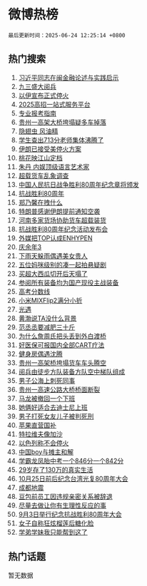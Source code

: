# 微博热榜

`最后更新时间：2025-06-24 12:25:14 +0800`

## 热门搜索

1. [习近平同志在闽金融论述与实践启示](https://m.weibo.cn/search?containerid=100103type%3D1%26t%3D10%26q%3D%23%E4%B9%A0%E8%BF%91%E5%B9%B3%E5%90%8C%E5%BF%97%E5%9C%A8%E9%97%BD%E9%87%91%E8%9E%8D%E8%AE%BA%E8%BF%B0%E4%B8%8E%E5%AE%9E%E8%B7%B5%E5%90%AF%E7%A4%BA%23&stream_entry_id=51&isnewpage=1&extparam=seat%3D1%26q%3D%2523%25E4%25B9%25A0%25E8%25BF%2591%25E5%25B9%25B3%25E5%2590%258C%25E5%25BF%2597%25E5%259C%25A8%25E9%2597%25BD%25E9%2587%2591%25E8%259E%258D%25E8%25AE%25BA%25E8%25BF%25B0%25E4%25B8%258E%25E5%25AE%259E%25E8%25B7%25B5%25E5%2590%25AF%25E7%25A4%25BA%2523%26cate%3D10103%26filter_type%3Drealtimehot%26pos%3D0%26dgr%3D0%26stream_entry_id%3D51%26c_type%3D51%26display_time%3D1750739113%26pre_seqid%3D17507391135710445838148)
1. [九三盛大阅兵](https://m.weibo.cn/search?containerid=100103type%3D1%26t%3D10%26q%3D%23%E4%B9%9D%E4%B8%89%E7%9B%9B%E5%A4%A7%E9%98%85%E5%85%B5%23&stream_entry_id=31&isnewpage=1&extparam=seat%3D1%26realpos%3D1%26filter_type%3Drealtimehot%26flag%3D4%26c_type%3D31%26band_rank%3D1%26cate%3D5001%26pos%3D0%26q%3D%2523%25E4%25B9%259D%25E4%25B8%2589%25E7%259B%259B%25E5%25A4%25A7%25E9%2598%2585%25E5%2585%25B5%2523%26dgr%3D0%26stream_entry_id%3D31%26lcate%3D5001%26display_time%3D1750739113%26pre_seqid%3D17507391135710445838148)
1. [以伊宣布正式停火](https://m.weibo.cn/search?containerid=100103type%3D1%26t%3D10%26q%3D%23%E4%BB%A5%E4%BC%8A%E5%AE%A3%E5%B8%83%E6%AD%A3%E5%BC%8F%E5%81%9C%E7%81%AB%23&stream_entry_id=31&isnewpage=1&extparam=seat%3D1%26realpos%3D2%26filter_type%3Drealtimehot%26flag%3D1%26c_type%3D31%26band_rank%3D2%26cate%3D5001%26pos%3D1%26q%3D%2523%25E4%25BB%25A5%25E4%25BC%258A%25E5%25AE%25A3%25E5%25B8%2583%25E6%25AD%25A3%25E5%25BC%258F%25E5%2581%259C%25E7%2581%25AB%2523%26dgr%3D0%26stream_entry_id%3D31%26lcate%3D5001%26display_time%3D1750739113%26pre_seqid%3D17507391135710445838148)
1. [2025高招一站式服务平台](https://m.weibo.cn/search?containerid=100103type%3D1%26t%3D10%26q%3D%232025%E9%AB%98%E6%8B%9B%E4%B8%80%E7%AB%99%E5%BC%8F%E6%9C%8D%E5%8A%A1%E5%B9%B3%E5%8F%B0%23&stream_entry_id=31&isnewpage=1&extparam=seat%3D1%26realpos%3D3%26filter_type%3Drealtimehot%26flag%3D0%26c_type%3D31%26band_rank%3D3%26cate%3D5001%26pos%3D2%26q%3D%25232025%25E9%25AB%2598%25E6%258B%259B%25E4%25B8%2580%25E7%25AB%2599%25E5%25BC%258F%25E6%259C%258D%25E5%258A%25A1%25E5%25B9%25B3%25E5%258F%25B0%2523%26dgr%3D0%26stream_entry_id%3D31%26lcate%3D5001%26display_time%3D1750739113%26pre_seqid%3D17507391135710445838148)
1. [专业报考指南](https://m.weibo.cn/search?containerid=100103type%3D1%26t%3D10%26q%3D%23%E4%B8%93%E4%B8%9A%E6%8A%A5%E8%80%83%E6%8C%87%E5%8D%97%23&stream_entry_id=31&isnewpage=1&extparam=seat%3D1%26is_ad_pos%3D1%26filter_type%3Drealtimehot%26c_type%3D31%26lcate%3D5001%26pos%3D3%26cate%3D5001%26band_rank%3D4%26q%3D%2523%25E4%25B8%2593%25E4%25B8%259A%25E6%258A%25A5%25E8%2580%2583%25E6%258C%2587%25E5%258D%2597%2523%26dgr%3D0%26stream_entry_id%3D31%26adid%3D290852%26display_time%3D1750739113%26pre_seqid%3D17507391135710445838148)
1. [贵州一高架大桥垮塌疑多车掉落](https://m.weibo.cn/search?containerid=100103type%3D1%26t%3D10%26q%3D%23%E8%B4%B5%E5%B7%9E%E4%B8%80%E9%AB%98%E6%9E%B6%E5%A4%A7%E6%A1%A5%E5%9E%AE%E5%A1%8C%E7%96%91%E5%A4%9A%E8%BD%A6%E6%8E%89%E8%90%BD%23&stream_entry_id=31&isnewpage=1&extparam=seat%3D1%26realpos%3D4%26filter_type%3Drealtimehot%26flag%3D1%26c_type%3D31%26band_rank%3D4%26cate%3D5001%26pos%3D4%26q%3D%2523%25E8%25B4%25B5%25E5%25B7%259E%25E4%25B8%2580%25E9%25AB%2598%25E6%259E%25B6%25E5%25A4%25A7%25E6%25A1%25A5%25E5%259E%25AE%25E5%25A1%258C%25E7%2596%2591%25E5%25A4%259A%25E8%25BD%25A6%25E6%258E%2589%25E8%2590%25BD%2523%26dgr%3D0%26stream_entry_id%3D31%26lcate%3D5001%26display_time%3D1750739113%26pre_seqid%3D17507391135710445838148)
1. [隐翅虫 风油精](https://m.weibo.cn/search?containerid=100103type%3D1%26t%3D10%26q%3D%E9%9A%90%E7%BF%85%E8%99%AB+%E9%A3%8E%E6%B2%B9%E7%B2%BE&stream_entry_id=31&isnewpage=1&extparam=seat%3D1%26realpos%3D5%26filter_type%3Drealtimehot%26flag%3D2%26c_type%3D31%26band_rank%3D5%26cate%3D5001%26pos%3D5%26q%3D%25E9%259A%2590%25E7%25BF%2585%25E8%2599%25AB%2520%25E9%25A3%258E%25E6%25B2%25B9%25E7%25B2%25BE%26dgr%3D0%26stream_entry_id%3D31%26lcate%3D5001%26display_time%3D1750739113%26pre_seqid%3D17507391135710445838148)
1. [学生查出713分老师集体沸腾了](https://m.weibo.cn/search?containerid=100103type%3D1%26t%3D10%26q%3D%23%E5%AD%A6%E7%94%9F%E6%9F%A5%E5%87%BA713%E5%88%86%E8%80%81%E5%B8%88%E9%9B%86%E4%BD%93%E6%B2%B8%E8%85%BE%E4%BA%86%23&stream_entry_id=31&isnewpage=1&extparam=seat%3D1%26realpos%3D6%26filter_type%3Drealtimehot%26flag%3D2%26c_type%3D31%26band_rank%3D6%26cate%3D5001%26pos%3D6%26q%3D%2523%25E5%25AD%25A6%25E7%2594%259F%25E6%259F%25A5%25E5%2587%25BA713%25E5%2588%2586%25E8%2580%2581%25E5%25B8%2588%25E9%259B%2586%25E4%25BD%2593%25E6%25B2%25B8%25E8%2585%25BE%25E4%25BA%2586%2523%26dgr%3D0%26stream_entry_id%3D31%26lcate%3D5001%26display_time%3D1750739113%26pre_seqid%3D17507391135710445838148)
1. [伊朗已接受美停火方案](https://m.weibo.cn/search?containerid=100103type%3D1%26t%3D10%26q%3D%23%E4%BC%8A%E6%9C%97%E5%B7%B2%E6%8E%A5%E5%8F%97%E7%BE%8E%E5%81%9C%E7%81%AB%E6%96%B9%E6%A1%88%23&stream_entry_id=31&isnewpage=1&extparam=seat%3D1%26realpos%3D7%26filter_type%3Drealtimehot%26flag%3D0%26c_type%3D31%26band_rank%3D7%26cate%3D5001%26pos%3D7%26q%3D%2523%25E4%25BC%258A%25E6%259C%2597%25E5%25B7%25B2%25E6%258E%25A5%25E5%258F%2597%25E7%25BE%258E%25E5%2581%259C%25E7%2581%25AB%25E6%2596%25B9%25E6%25A1%2588%2523%26dgr%3D0%26stream_entry_id%3D31%26lcate%3D5001%26display_time%3D1750739113%26pre_seqid%3D17507391135710445838148)
1. [桃花映江山定档](https://m.weibo.cn/search?containerid=100103type%3D1%26t%3D10%26q%3D%23%E6%A1%83%E8%8A%B1%E6%98%A0%E6%B1%9F%E5%B1%B1%E5%AE%9A%E6%A1%A3%23&stream_entry_id=31&isnewpage=1&extparam=seat%3D1%26realpos%3D8%26filter_type%3Drealtimehot%26flag%3D2%26c_type%3D31%26band_rank%3D8%26cate%3D5001%26pos%3D8%26q%3D%2523%25E6%25A1%2583%25E8%258A%25B1%25E6%2598%25A0%25E6%25B1%259F%25E5%25B1%25B1%25E5%25AE%259A%25E6%25A1%25A3%2523%26dgr%3D0%26stream_entry_id%3D31%26lcate%3D5001%26display_time%3D1750739113%26pre_seqid%3D17507391135710445838148)
1. [朱丹 内娱顶级语言艺术家](https://m.weibo.cn/search?containerid=100103type%3D1%26t%3D10%26q%3D%E6%9C%B1%E4%B8%B9+%E5%86%85%E5%A8%B1%E9%A1%B6%E7%BA%A7%E8%AF%AD%E8%A8%80%E8%89%BA%E6%9C%AF%E5%AE%B6&stream_entry_id=31&isnewpage=1&extparam=seat%3D1%26realpos%3D9%26filter_type%3Drealtimehot%26flag%3D2%26c_type%3D31%26band_rank%3D9%26cate%3D5001%26pos%3D9%26q%3D%25E6%259C%25B1%25E4%25B8%25B9%2520%25E5%2586%2585%25E5%25A8%25B1%25E9%25A1%25B6%25E7%25BA%25A7%25E8%25AF%25AD%25E8%25A8%2580%25E8%2589%25BA%25E6%259C%25AF%25E5%25AE%25B6%26dgr%3D0%26stream_entry_id%3D31%26lcate%3D5001%26display_time%3D1750739113%26pre_seqid%3D17507391135710445838148)
1. [超载货车乱象调查](https://m.weibo.cn/search?containerid=100103type%3D1%26t%3D10%26q%3D%23%E8%B6%85%E8%BD%BD%E8%B4%A7%E8%BD%A6%E4%B9%B1%E8%B1%A1%E8%B0%83%E6%9F%A5%23&stream_entry_id=31&isnewpage=1&extparam=seat%3D1%26realpos%3D10%26filter_type%3Drealtimehot%26flag%3D1%26c_type%3D31%26band_rank%3D10%26cate%3D5001%26pos%3D10%26q%3D%2523%25E8%25B6%2585%25E8%25BD%25BD%25E8%25B4%25A7%25E8%25BD%25A6%25E4%25B9%25B1%25E8%25B1%25A1%25E8%25B0%2583%25E6%259F%25A5%2523%26dgr%3D0%26stream_entry_id%3D31%26lcate%3D5001%26display_time%3D1750739113%26pre_seqid%3D17507391135710445838148)
1. [中国人民抗日战争胜利80周年纪念章将颁发](https://m.weibo.cn/search?containerid=100103type%3D1%26t%3D10%26q%3D%23%E4%B8%AD%E5%9B%BD%E4%BA%BA%E6%B0%91%E6%8A%97%E6%97%A5%E6%88%98%E4%BA%89%E8%83%9C%E5%88%A980%E5%91%A8%E5%B9%B4%E7%BA%AA%E5%BF%B5%E7%AB%A0%E5%B0%86%E9%A2%81%E5%8F%91%23&stream_entry_id=31&isnewpage=1&extparam=seat%3D1%26realpos%3D11%26filter_type%3Drealtimehot%26flag%3D0%26c_type%3D31%26band_rank%3D11%26cate%3D5001%26pos%3D11%26q%3D%2523%25E4%25B8%25AD%25E5%259B%25BD%25E4%25BA%25BA%25E6%25B0%2591%25E6%258A%2597%25E6%2597%25A5%25E6%2588%2598%25E4%25BA%2589%25E8%2583%259C%25E5%2588%25A980%25E5%2591%25A8%25E5%25B9%25B4%25E7%25BA%25AA%25E5%25BF%25B5%25E7%25AB%25A0%25E5%25B0%2586%25E9%25A2%2581%25E5%258F%2591%2523%26dgr%3D0%26stream_entry_id%3D31%26lcate%3D5001%26display_time%3D1750739113%26pre_seqid%3D17507391135710445838148)
1. [抗战胜利80周年](https://m.weibo.cn/search?containerid=100103type%3D1%26t%3D10%26q%3D%E6%8A%97%E6%88%98%E8%83%9C%E5%88%A980%E5%91%A8%E5%B9%B4&stream_entry_id=31&isnewpage=1&extparam=seat%3D1%26realpos%3D12%26filter_type%3Drealtimehot%26flag%3D0%26c_type%3D31%26band_rank%3D12%26cate%3D5001%26pos%3D12%26q%3D%25E6%258A%2597%25E6%2588%2598%25E8%2583%259C%25E5%2588%25A980%25E5%2591%25A8%25E5%25B9%25B4%26dgr%3D0%26stream_entry_id%3D31%26lcate%3D5001%26display_time%3D1750739113%26pre_seqid%3D17507391135710445838148)
1. [郑乃馨在拽什么](https://m.weibo.cn/search?containerid=100103type%3D1%26t%3D10%26q%3D%23%E9%83%91%E4%B9%83%E9%A6%A8%E5%9C%A8%E6%8B%BD%E4%BB%80%E4%B9%88%23&stream_entry_id=31&isnewpage=1&extparam=seat%3D1%26realpos%3D13%26filter_type%3Drealtimehot%26flag%3D2%26c_type%3D31%26band_rank%3D13%26cate%3D5001%26pos%3D13%26q%3D%2523%25E9%2583%2591%25E4%25B9%2583%25E9%25A6%25A8%25E5%259C%25A8%25E6%258B%25BD%25E4%25BB%2580%25E4%25B9%2588%2523%26dgr%3D0%26stream_entry_id%3D31%26lcate%3D5001%26display_time%3D1750739113%26pre_seqid%3D17507391135710445838148)
1. [特朗普感谢伊朗提前通知空袭](https://m.weibo.cn/search?containerid=100103type%3D1%26t%3D10%26q%3D%23%E7%89%B9%E6%9C%97%E6%99%AE%E6%84%9F%E8%B0%A2%E4%BC%8A%E6%9C%97%E6%8F%90%E5%89%8D%E9%80%9A%E7%9F%A5%E7%A9%BA%E8%A2%AD%23&stream_entry_id=31&isnewpage=1&extparam=seat%3D1%26realpos%3D14%26filter_type%3Drealtimehot%26flag%3D0%26c_type%3D31%26band_rank%3D14%26cate%3D5001%26pos%3D14%26q%3D%2523%25E7%2589%25B9%25E6%259C%2597%25E6%2599%25AE%25E6%2584%259F%25E8%25B0%25A2%25E4%25BC%258A%25E6%259C%2597%25E6%258F%2590%25E5%2589%258D%25E9%2580%259A%25E7%259F%25A5%25E7%25A9%25BA%25E8%25A2%25AD%2523%26dgr%3D0%26stream_entry_id%3D31%26lcate%3D5001%26display_time%3D1750739113%26pre_seqid%3D17507391135710445838148)
1. [河南多家货场协助货车超载装货](https://m.weibo.cn/search?containerid=100103type%3D1%26t%3D10%26q%3D%23%E6%B2%B3%E5%8D%97%E5%A4%9A%E5%AE%B6%E8%B4%A7%E5%9C%BA%E5%8D%8F%E5%8A%A9%E8%B4%A7%E8%BD%A6%E8%B6%85%E8%BD%BD%E8%A3%85%E8%B4%A7%23&stream_entry_id=31&isnewpage=1&extparam=seat%3D1%26realpos%3D15%26filter_type%3Drealtimehot%26flag%3D1%26c_type%3D31%26band_rank%3D15%26cate%3D5001%26pos%3D15%26q%3D%2523%25E6%25B2%25B3%25E5%258D%2597%25E5%25A4%259A%25E5%25AE%25B6%25E8%25B4%25A7%25E5%259C%25BA%25E5%258D%258F%25E5%258A%25A9%25E8%25B4%25A7%25E8%25BD%25A6%25E8%25B6%2585%25E8%25BD%25BD%25E8%25A3%2585%25E8%25B4%25A7%2523%26dgr%3D0%26stream_entry_id%3D31%26lcate%3D5001%26display_time%3D1750739113%26pre_seqid%3D17507391135710445838148)
1. [抗战胜利80周年纪念活动发布会](https://m.weibo.cn/search?containerid=100103type%3D1%26t%3D10%26q%3D%23%E6%8A%97%E6%88%98%E8%83%9C%E5%88%A980%E5%91%A8%E5%B9%B4%E7%BA%AA%E5%BF%B5%E6%B4%BB%E5%8A%A8%E5%8F%91%E5%B8%83%E4%BC%9A%23&stream_entry_id=31&isnewpage=1&extparam=seat%3D1%26realpos%3D16%26filter_type%3Drealtimehot%26flag%3D0%26c_type%3D31%26band_rank%3D16%26cate%3D5001%26pos%3D16%26q%3D%2523%25E6%258A%2597%25E6%2588%2598%25E8%2583%259C%25E5%2588%25A980%25E5%2591%25A8%25E5%25B9%25B4%25E7%25BA%25AA%25E5%25BF%25B5%25E6%25B4%25BB%25E5%258A%25A8%25E5%258F%2591%25E5%25B8%2583%25E4%25BC%259A%2523%26dgr%3D0%26stream_entry_id%3D31%26lcate%3D5001%26display_time%3D1750739113%26pre_seqid%3D17507391135710445838148)
1. [外媒把TOP认成ENHYPEN](https://m.weibo.cn/search?containerid=100103type%3D1%26t%3D10%26q%3D%23%E5%A4%96%E5%AA%92%E6%8A%8ATOP%E8%AE%A4%E6%88%90ENHYPEN%23&stream_entry_id=31&isnewpage=1&extparam=seat%3D1%26realpos%3D17%26filter_type%3Drealtimehot%26flag%3D1%26c_type%3D31%26band_rank%3D17%26cate%3D5001%26pos%3D17%26q%3D%2523%25E5%25A4%2596%25E5%25AA%2592%25E6%258A%258ATOP%25E8%25AE%25A4%25E6%2588%2590ENHYPEN%2523%26dgr%3D0%26stream_entry_id%3D31%26lcate%3D5001%26display_time%3D1750739113%26pre_seqid%3D17507391135710445838148)
1. [庆余年3](https://m.weibo.cn/search?containerid=100103type%3D1%26t%3D10%26q%3D%E5%BA%86%E4%BD%99%E5%B9%B43&stream_entry_id=31&isnewpage=1&extparam=seat%3D1%26realpos%3D18%26filter_type%3Drealtimehot%26flag%3D1%26c_type%3D31%26band_rank%3D18%26cate%3D5001%26pos%3D18%26q%3D%25E5%25BA%2586%25E4%25BD%2599%25E5%25B9%25B43%26dgr%3D0%26stream_entry_id%3D31%26lcate%3D5001%26display_time%3D1750739113%26pre_seqid%3D17507391135710445838148)
1. [下雨天躲雨偶遇美女贵人](https://m.weibo.cn/search?containerid=100103type%3D1%26t%3D10%26q%3D%E4%B8%8B%E9%9B%A8%E5%A4%A9%E8%BA%B2%E9%9B%A8%E5%81%B6%E9%81%87%E7%BE%8E%E5%A5%B3%E8%B4%B5%E4%BA%BA&stream_entry_id=31&isnewpage=1&extparam=seat%3D1%26realpos%3D19%26filter_type%3Drealtimehot%26flag%3D1%26c_type%3D31%26band_rank%3D19%26cate%3D5001%26pos%3D19%26q%3D%25E4%25B8%258B%25E9%259B%25A8%25E5%25A4%25A9%25E8%25BA%25B2%25E9%259B%25A8%25E5%2581%25B6%25E9%2581%2587%25E7%25BE%258E%25E5%25A5%25B3%25E8%25B4%25B5%25E4%25BA%25BA%26dgr%3D0%26stream_entry_id%3D31%26lcate%3D5001%26display_time%3D1750739113%26pre_seqid%3D17507391135710445838148)
1. [五位妈咪级别的凑一起拍悬疑剧](https://m.weibo.cn/search?containerid=100103type%3D1%26t%3D10%26q%3D%E4%BA%94%E4%BD%8D%E5%A6%88%E5%92%AA%E7%BA%A7%E5%88%AB%E7%9A%84%E5%87%91%E4%B8%80%E8%B5%B7%E6%8B%8D%E6%82%AC%E7%96%91%E5%89%A7&stream_entry_id=31&isnewpage=1&extparam=seat%3D1%26realpos%3D20%26filter_type%3Drealtimehot%26flag%3D1%26c_type%3D31%26band_rank%3D20%26cate%3D5001%26pos%3D20%26q%3D%25E4%25BA%2594%25E4%25BD%258D%25E5%25A6%2588%25E5%2592%25AA%25E7%25BA%25A7%25E5%2588%25AB%25E7%259A%2584%25E5%2587%2591%25E4%25B8%2580%25E8%25B5%25B7%25E6%258B%258D%25E6%2582%25AC%25E7%2596%2591%25E5%2589%25A7%26dgr%3D0%26stream_entry_id%3D31%26lcate%3D5001%26display_time%3D1750739113%26pre_seqid%3D17507391135710445838148)
1. [买超大西瓜切开后天塌了](https://m.weibo.cn/search?containerid=100103type%3D1%26t%3D10%26q%3D%23%E4%B9%B0%E8%B6%85%E5%A4%A7%E8%A5%BF%E7%93%9C%E5%88%87%E5%BC%80%E5%90%8E%E5%A4%A9%E5%A1%8C%E4%BA%86%23&stream_entry_id=31&isnewpage=1&extparam=seat%3D1%26realpos%3D21%26filter_type%3Drealtimehot%26flag%3D1%26c_type%3D31%26band_rank%3D21%26cate%3D5001%26pos%3D21%26q%3D%2523%25E4%25B9%25B0%25E8%25B6%2585%25E5%25A4%25A7%25E8%25A5%25BF%25E7%2593%259C%25E5%2588%2587%25E5%25BC%2580%25E5%2590%258E%25E5%25A4%25A9%25E5%25A1%258C%25E4%25BA%2586%2523%26dgr%3D0%26stream_entry_id%3D31%26lcate%3D5001%26display_time%3D1750739113%26pre_seqid%3D17507391135710445838148)
1. [参阅所有装备均为国产现役主战装备](https://m.weibo.cn/search?containerid=100103type%3D1%26t%3D10%26q%3D%23%E5%8F%82%E9%98%85%E6%89%80%E6%9C%89%E8%A3%85%E5%A4%87%E5%9D%87%E4%B8%BA%E5%9B%BD%E4%BA%A7%E7%8E%B0%E5%BD%B9%E4%B8%BB%E6%88%98%E8%A3%85%E5%A4%87%23&stream_entry_id=31&isnewpage=1&extparam=seat%3D1%26realpos%3D22%26filter_type%3Drealtimehot%26flag%3D0%26c_type%3D31%26band_rank%3D22%26cate%3D5001%26pos%3D22%26q%3D%2523%25E5%258F%2582%25E9%2598%2585%25E6%2589%2580%25E6%259C%2589%25E8%25A3%2585%25E5%25A4%2587%25E5%259D%2587%25E4%25B8%25BA%25E5%259B%25BD%25E4%25BA%25A7%25E7%258E%25B0%25E5%25BD%25B9%25E4%25B8%25BB%25E6%2588%2598%25E8%25A3%2585%25E5%25A4%2587%2523%26dgr%3D0%26stream_entry_id%3D31%26lcate%3D5001%26display_time%3D1750739113%26pre_seqid%3D17507391135710445838148)
1. [高考分数线](https://m.weibo.cn/search?containerid=100103type%3D1%26t%3D10%26q%3D%23%E9%AB%98%E8%80%83%E5%88%86%E6%95%B0%E7%BA%BF%23&stream_entry_id=31&isnewpage=1&extparam=seat%3D1%26realpos%3D23%26filter_type%3Drealtimehot%26flag%3D0%26c_type%3D31%26band_rank%3D23%26cate%3D5001%26pos%3D23%26q%3D%2523%25E9%25AB%2598%25E8%2580%2583%25E5%2588%2586%25E6%2595%25B0%25E7%25BA%25BF%2523%26dgr%3D0%26stream_entry_id%3D31%26lcate%3D5001%26display_time%3D1750739113%26pre_seqid%3D17507391135710445838148)
1. [小米MIXFlip2满分小折](https://m.weibo.cn/search?containerid=100103type%3D1%26t%3D10%26q%3D%23%E5%B0%8F%E7%B1%B3MIXFlip2%E6%BB%A1%E5%88%86%E5%B0%8F%E6%8A%98%23&stream_entry_id=31&isnewpage=1&extparam=seat%3D1%26realpos%3D24%26filter_type%3Drealtimehot%26flag%3D1%26c_type%3D31%26band_rank%3D24%26cate%3D5001%26pos%3D24%26q%3D%2523%25E5%25B0%258F%25E7%25B1%25B3MIXFlip2%25E6%25BB%25A1%25E5%2588%2586%25E5%25B0%258F%25E6%258A%2598%2523%26dgr%3D0%26stream_entry_id%3D31%26lcate%3D5001%26display_time%3D1750739113%26pre_seqid%3D17507391135710445838148)
1. [光遇](https://m.weibo.cn/search?containerid=100103type%3D1%26t%3D10%26q%3D%E5%85%89%E9%81%87&stream_entry_id=31&isnewpage=1&extparam=seat%3D1%26realpos%3D25%26filter_type%3Drealtimehot%26flag%3D1%26c_type%3D31%26band_rank%3D25%26cate%3D5001%26pos%3D25%26q%3D%25E5%2585%2589%25E9%2581%2587%26dgr%3D0%26stream_entry_id%3D31%26lcate%3D5001%26display_time%3D1750739113%26pre_seqid%3D17507391135710445838148)
1. [黄渤说TA没什么背景](https://m.weibo.cn/search?containerid=100103type%3D1%26t%3D10%26q%3D%23%E9%BB%84%E6%B8%A4%E8%AF%B4TA%E6%B2%A1%E4%BB%80%E4%B9%88%E8%83%8C%E6%99%AF%23&stream_entry_id=31&isnewpage=1&extparam=seat%3D1%26realpos%3D26%26filter_type%3Drealtimehot%26flag%3D1%26c_type%3D31%26band_rank%3D26%26cate%3D5001%26pos%3D26%26q%3D%2523%25E9%25BB%2584%25E6%25B8%25A4%25E8%25AF%25B4TA%25E6%25B2%25A1%25E4%25BB%2580%25E4%25B9%2588%25E8%2583%258C%25E6%2599%25AF%2523%26dgr%3D0%26stream_entry_id%3D31%26lcate%3D5001%26display_time%3D1750739113%26pre_seqid%3D17507391135710445838148)
1. [范丞丞要减肥三十斤](https://m.weibo.cn/search?containerid=100103type%3D1%26t%3D10%26q%3D%E8%8C%83%E4%B8%9E%E4%B8%9E%E8%A6%81%E5%87%8F%E8%82%A5%E4%B8%89%E5%8D%81%E6%96%A4&stream_entry_id=31&isnewpage=1&extparam=seat%3D1%26realpos%3D27%26filter_type%3Drealtimehot%26flag%3D1%26c_type%3D31%26band_rank%3D27%26cate%3D5001%26pos%3D27%26q%3D%25E8%258C%2583%25E4%25B8%259E%25E4%25B8%259E%25E8%25A6%2581%25E5%2587%258F%25E8%2582%25A5%25E4%25B8%2589%25E5%258D%2581%25E6%2596%25A4%26dgr%3D0%26stream_entry_id%3D31%26lcate%3D5001%26display_time%3D1750739113%26pre_seqid%3D17507391135710445838148)
1. [为什么詹周氏把头丢到外白渡桥](https://m.weibo.cn/search?containerid=100103type%3D1%26t%3D10%26q%3D%E4%B8%BA%E4%BB%80%E4%B9%88%E8%A9%B9%E5%91%A8%E6%B0%8F%E6%8A%8A%E5%A4%B4%E4%B8%A2%E5%88%B0%E5%A4%96%E7%99%BD%E6%B8%A1%E6%A1%A5&stream_entry_id=31&isnewpage=1&extparam=seat%3D1%26realpos%3D28%26filter_type%3Drealtimehot%26flag%3D1%26c_type%3D31%26band_rank%3D28%26cate%3D5001%26pos%3D28%26q%3D%25E4%25B8%25BA%25E4%25BB%2580%25E4%25B9%2588%25E8%25A9%25B9%25E5%2591%25A8%25E6%25B0%258F%25E6%258A%258A%25E5%25A4%25B4%25E4%25B8%25A2%25E5%2588%25B0%25E5%25A4%2596%25E7%2599%25BD%25E6%25B8%25A1%25E6%25A1%25A5%26dgr%3D0%26stream_entry_id%3D31%26lcate%3D5001%26display_time%3D1750739113%26pre_seqid%3D17507391135710445838148)
1. [好医保可报国内全部CART疗法](https://m.weibo.cn/search?containerid=100103type%3D1%26t%3D10%26q%3D%23%E5%A5%BD%E5%8C%BB%E4%BF%9D%E5%8F%AF%E6%8A%A5%E5%9B%BD%E5%86%85%E5%85%A8%E9%83%A8CART%E7%96%97%E6%B3%95%23&stream_entry_id=31&isnewpage=1&extparam=seat%3D1%26realpos%3D29%26filter_type%3Drealtimehot%26flag%3D1%26c_type%3D31%26band_rank%3D29%26cate%3D5001%26pos%3D29%26q%3D%2523%25E5%25A5%25BD%25E5%258C%25BB%25E4%25BF%259D%25E5%258F%25AF%25E6%258A%25A5%25E5%259B%25BD%25E5%2586%2585%25E5%2585%25A8%25E9%2583%25A8CART%25E7%2596%2597%25E6%25B3%2595%2523%26dgr%3D0%26stream_entry_id%3D31%26lcate%3D5001%26display_time%3D1750739113%26pre_seqid%3D17507391135710445838148)
1. [健身房偶遇沈腾](https://m.weibo.cn/search?containerid=100103type%3D1%26t%3D10%26q%3D%E5%81%A5%E8%BA%AB%E6%88%BF%E5%81%B6%E9%81%87%E6%B2%88%E8%85%BE&stream_entry_id=31&isnewpage=1&extparam=seat%3D1%26realpos%3D30%26filter_type%3Drealtimehot%26flag%3D1%26c_type%3D31%26band_rank%3D30%26cate%3D5001%26pos%3D30%26q%3D%25E5%2581%25A5%25E8%25BA%25AB%25E6%2588%25BF%25E5%2581%25B6%25E9%2581%2587%25E6%25B2%2588%25E8%2585%25BE%26dgr%3D0%26stream_entry_id%3D31%26lcate%3D5001%26display_time%3D1750739113%26pre_seqid%3D17507391135710445838148)
1. [贵州一高架桥垮塌货车车头腾空](https://m.weibo.cn/search?containerid=100103type%3D1%26t%3D10%26q%3D%23%E8%B4%B5%E5%B7%9E%E4%B8%80%E9%AB%98%E6%9E%B6%E6%A1%A5%E5%9E%AE%E5%A1%8C%E8%B4%A7%E8%BD%A6%E8%BD%A6%E5%A4%B4%E8%85%BE%E7%A9%BA%23&stream_entry_id=31&isnewpage=1&extparam=seat%3D1%26realpos%3D31%26filter_type%3Drealtimehot%26flag%3D1%26c_type%3D31%26band_rank%3D31%26cate%3D5001%26pos%3D31%26q%3D%2523%25E8%25B4%25B5%25E5%25B7%259E%25E4%25B8%2580%25E9%25AB%2598%25E6%259E%25B6%25E6%25A1%25A5%25E5%259E%25AE%25E5%25A1%258C%25E8%25B4%25A7%25E8%25BD%25A6%25E8%25BD%25A6%25E5%25A4%25B4%25E8%2585%25BE%25E7%25A9%25BA%2523%26dgr%3D0%26stream_entry_id%3D31%26lcate%3D5001%26display_time%3D1750739113%26pre_seqid%3D17507391135710445838148)
1. [阅兵由徒步方队装备方队空中梯队组成](https://m.weibo.cn/search?containerid=100103type%3D1%26t%3D10%26q%3D%23%E9%98%85%E5%85%B5%E7%94%B1%E5%BE%92%E6%AD%A5%E6%96%B9%E9%98%9F%E8%A3%85%E5%A4%87%E6%96%B9%E9%98%9F%E7%A9%BA%E4%B8%AD%E6%A2%AF%E9%98%9F%E7%BB%84%E6%88%90%23&stream_entry_id=31&isnewpage=1&extparam=seat%3D1%26realpos%3D32%26filter_type%3Drealtimehot%26flag%3D0%26c_type%3D31%26band_rank%3D32%26cate%3D5001%26pos%3D32%26q%3D%2523%25E9%2598%2585%25E5%2585%25B5%25E7%2594%25B1%25E5%25BE%2592%25E6%25AD%25A5%25E6%2596%25B9%25E9%2598%259F%25E8%25A3%2585%25E5%25A4%2587%25E6%2596%25B9%25E9%2598%259F%25E7%25A9%25BA%25E4%25B8%25AD%25E6%25A2%25AF%25E9%2598%259F%25E7%25BB%2584%25E6%2588%2590%2523%26dgr%3D0%26stream_entry_id%3D31%26lcate%3D5001%26display_time%3D1750739113%26pre_seqid%3D17507391135710445838148)
1. [男子公海上刺死同事](https://m.weibo.cn/search?containerid=100103type%3D1%26t%3D10%26q%3D%23%E7%94%B7%E5%AD%90%E5%85%AC%E6%B5%B7%E4%B8%8A%E5%88%BA%E6%AD%BB%E5%90%8C%E4%BA%8B%23&stream_entry_id=31&isnewpage=1&extparam=seat%3D1%26realpos%3D33%26filter_type%3Drealtimehot%26flag%3D0%26c_type%3D31%26band_rank%3D33%26cate%3D5001%26pos%3D33%26q%3D%2523%25E7%2594%25B7%25E5%25AD%2590%25E5%2585%25AC%25E6%25B5%25B7%25E4%25B8%258A%25E5%2588%25BA%25E6%25AD%25BB%25E5%2590%258C%25E4%25BA%258B%2523%26dgr%3D0%26stream_entry_id%3D31%26lcate%3D5001%26display_time%3D1750739113%26pre_seqid%3D17507391135710445838148)
1. [贵州一高速公路大桥桥面断裂](https://m.weibo.cn/search?containerid=100103type%3D1%26t%3D10%26q%3D%23%E8%B4%B5%E5%B7%9E%E4%B8%80%E9%AB%98%E9%80%9F%E5%85%AC%E8%B7%AF%E5%A4%A7%E6%A1%A5%E6%A1%A5%E9%9D%A2%E6%96%AD%E8%A3%82%23&stream_entry_id=31&isnewpage=1&extparam=seat%3D1%26realpos%3D34%26filter_type%3Drealtimehot%26flag%3D1%26c_type%3D31%26band_rank%3D34%26cate%3D5001%26pos%3D34%26q%3D%2523%25E8%25B4%25B5%25E5%25B7%259E%25E4%25B8%2580%25E9%25AB%2598%25E9%2580%259F%25E5%2585%25AC%25E8%25B7%25AF%25E5%25A4%25A7%25E6%25A1%25A5%25E6%25A1%25A5%25E9%259D%25A2%25E6%2596%25AD%25E8%25A3%2582%2523%26dgr%3D0%26stream_entry_id%3D31%26lcate%3D5001%26display_time%3D1750739113%26pre_seqid%3D17507391135710445838148)
1. [马龙被撤回一个下班](https://m.weibo.cn/search?containerid=100103type%3D1%26t%3D10%26q%3D%E9%A9%AC%E9%BE%99%E8%A2%AB%E6%92%A4%E5%9B%9E%E4%B8%80%E4%B8%AA%E4%B8%8B%E7%8F%AD&stream_entry_id=31&isnewpage=1&extparam=seat%3D1%26realpos%3D35%26filter_type%3Drealtimehot%26flag%3D1%26c_type%3D31%26band_rank%3D35%26cate%3D5001%26pos%3D35%26q%3D%25E9%25A9%25AC%25E9%25BE%2599%25E8%25A2%25AB%25E6%2592%25A4%25E5%259B%259E%25E4%25B8%2580%25E4%25B8%25AA%25E4%25B8%258B%25E7%258F%25AD%26dgr%3D0%26stream_entry_id%3D31%26lcate%3D5001%26display_time%3D1750739113%26pre_seqid%3D17507391135710445838148)
1. [她俩好适合去迪士尼上班](https://m.weibo.cn/search?containerid=100103type%3D1%26t%3D10%26q%3D%E5%A5%B9%E4%BF%A9%E5%A5%BD%E9%80%82%E5%90%88%E5%8E%BB%E8%BF%AA%E5%A3%AB%E5%B0%BC%E4%B8%8A%E7%8F%AD&stream_entry_id=31&isnewpage=1&extparam=seat%3D1%26realpos%3D36%26filter_type%3Drealtimehot%26flag%3D1%26c_type%3D31%26band_rank%3D36%26cate%3D5001%26pos%3D36%26q%3D%25E5%25A5%25B9%25E4%25BF%25A9%25E5%25A5%25BD%25E9%2580%2582%25E5%2590%2588%25E5%258E%25BB%25E8%25BF%25AA%25E5%25A3%25AB%25E5%25B0%25BC%25E4%25B8%258A%25E7%258F%25AD%26dgr%3D0%26stream_entry_id%3D31%26lcate%3D5001%26display_time%3D1750739113%26pre_seqid%3D17507391135710445838148)
1. [男子打死女友儿子被判死刑](https://m.weibo.cn/search?containerid=100103type%3D1%26t%3D10%26q%3D%23%E7%94%B7%E5%AD%90%E6%89%93%E6%AD%BB%E5%A5%B3%E5%8F%8B%E5%84%BF%E5%AD%90%E8%A2%AB%E5%88%A4%E6%AD%BB%E5%88%91%23&stream_entry_id=31&isnewpage=1&extparam=seat%3D1%26realpos%3D37%26filter_type%3Drealtimehot%26flag%3D1%26c_type%3D31%26band_rank%3D37%26cate%3D5001%26pos%3D37%26q%3D%2523%25E7%2594%25B7%25E5%25AD%2590%25E6%2589%2593%25E6%25AD%25BB%25E5%25A5%25B3%25E5%258F%258B%25E5%2584%25BF%25E5%25AD%2590%25E8%25A2%25AB%25E5%2588%25A4%25E6%25AD%25BB%25E5%2588%2591%2523%26dgr%3D0%26stream_entry_id%3D31%26lcate%3D5001%26display_time%3D1750739113%26pre_seqid%3D17507391135710445838148)
1. [苹果直营国补](https://m.weibo.cn/search?containerid=100103type%3D1%26t%3D10%26q%3D%23%E8%8B%B9%E6%9E%9C%E7%9B%B4%E8%90%A5%E5%9B%BD%E8%A1%A5%23&stream_entry_id=31&isnewpage=1&extparam=seat%3D1%26realpos%3D38%26filter_type%3Drealtimehot%26flag%3D0%26c_type%3D31%26band_rank%3D38%26cate%3D5001%26pos%3D38%26q%3D%2523%25E8%258B%25B9%25E6%259E%259C%25E7%259B%25B4%25E8%2590%25A5%25E5%259B%25BD%25E8%25A1%25A5%2523%26dgr%3D0%26stream_entry_id%3D31%26lcate%3D5001%26display_time%3D1750739113%26pre_seqid%3D17507391135710445838148)
1. [特拉维夫像加沙](https://m.weibo.cn/search?containerid=100103type%3D1%26t%3D10%26q%3D%E7%89%B9%E6%8B%89%E7%BB%B4%E5%A4%AB%E5%83%8F%E5%8A%A0%E6%B2%99&stream_entry_id=31&isnewpage=1&extparam=seat%3D1%26realpos%3D39%26filter_type%3Drealtimehot%26flag%3D1%26c_type%3D31%26band_rank%3D39%26cate%3D5001%26pos%3D39%26q%3D%25E7%2589%25B9%25E6%258B%2589%25E7%25BB%25B4%25E5%25A4%25AB%25E5%2583%258F%25E5%258A%25A0%25E6%25B2%2599%26dgr%3D0%26stream_entry_id%3D31%26lcate%3D5001%26display_time%3D1750739113%26pre_seqid%3D17507391135710445838148)
1. [以色列称不会停火](https://m.weibo.cn/search?containerid=100103type%3D1%26t%3D10%26q%3D%23%E4%BB%A5%E8%89%B2%E5%88%97%E7%A7%B0%E4%B8%8D%E4%BC%9A%E5%81%9C%E7%81%AB%23&stream_entry_id=31&isnewpage=1&extparam=seat%3D1%26realpos%3D40%26filter_type%3Drealtimehot%26flag%3D1%26c_type%3D31%26band_rank%3D40%26cate%3D5001%26pos%3D40%26q%3D%2523%25E4%25BB%25A5%25E8%2589%25B2%25E5%2588%2597%25E7%25A7%25B0%25E4%25B8%258D%25E4%25BC%259A%25E5%2581%259C%25E7%2581%25AB%2523%26dgr%3D0%26stream_entry_id%3D31%26lcate%3D5001%26display_time%3D1750739113%26pre_seqid%3D17507391135710445838148)
1. [中国boy与摊主和解](https://m.weibo.cn/search?containerid=100103type%3D1%26t%3D10%26q%3D%23%E4%B8%AD%E5%9B%BDboy%E4%B8%8E%E6%91%8A%E4%B8%BB%E5%92%8C%E8%A7%A3%23&stream_entry_id=31&isnewpage=1&extparam=seat%3D1%26realpos%3D41%26filter_type%3Drealtimehot%26flag%3D1%26c_type%3D31%26band_rank%3D41%26cate%3D5001%26pos%3D41%26q%3D%2523%25E4%25B8%25AD%25E5%259B%25BDboy%25E4%25B8%258E%25E6%2591%258A%25E4%25B8%25BB%25E5%2592%258C%25E8%25A7%25A3%2523%26dgr%3D0%26stream_entry_id%3D31%26lcate%3D5001%26display_time%3D1750739113%26pre_seqid%3D17507391135710445838148)
1. [学霸龙凤胎中考一个846分一个842分](https://m.weibo.cn/search?containerid=100103type%3D1%26t%3D10%26q%3D%23%E5%AD%A6%E9%9C%B8%E9%BE%99%E5%87%A4%E8%83%8E%E4%B8%AD%E8%80%83%E4%B8%80%E4%B8%AA846%E5%88%86%E4%B8%80%E4%B8%AA842%E5%88%86%23&stream_entry_id=31&isnewpage=1&extparam=seat%3D1%26realpos%3D42%26filter_type%3Drealtimehot%26flag%3D1%26c_type%3D31%26band_rank%3D42%26cate%3D5001%26pos%3D42%26q%3D%2523%25E5%25AD%25A6%25E9%259C%25B8%25E9%25BE%2599%25E5%2587%25A4%25E8%2583%258E%25E4%25B8%25AD%25E8%2580%2583%25E4%25B8%2580%25E4%25B8%25AA846%25E5%2588%2586%25E4%25B8%2580%25E4%25B8%25AA842%25E5%2588%2586%2523%26dgr%3D0%26stream_entry_id%3D31%26lcate%3D5001%26display_time%3D1750739113%26pre_seqid%3D17507391135710445838148)
1. [29岁存了130万的真实生活](https://m.weibo.cn/search?containerid=100103type%3D1%26t%3D10%26q%3D29%E5%B2%81%E5%AD%98%E4%BA%86130%E4%B8%87%E7%9A%84%E7%9C%9F%E5%AE%9E%E7%94%9F%E6%B4%BB&stream_entry_id=31&isnewpage=1&extparam=seat%3D1%26realpos%3D43%26filter_type%3Drealtimehot%26flag%3D1%26c_type%3D31%26band_rank%3D43%26cate%3D5001%26pos%3D43%26q%3D29%25E5%25B2%2581%25E5%25AD%2598%25E4%25BA%2586130%25E4%25B8%2587%25E7%259A%2584%25E7%259C%259F%25E5%25AE%259E%25E7%2594%259F%25E6%25B4%25BB%26dgr%3D0%26stream_entry_id%3D31%26lcate%3D5001%26display_time%3D1750739113%26pre_seqid%3D17507391135710445838148)
1. [10月25日前后纪念台湾光复80周年大会](https://m.weibo.cn/search?containerid=100103type%3D1%26t%3D10%26q%3D%2310%E6%9C%8825%E6%97%A5%E5%89%8D%E5%90%8E%E7%BA%AA%E5%BF%B5%E5%8F%B0%E6%B9%BE%E5%85%89%E5%A4%8D80%E5%91%A8%E5%B9%B4%E5%A4%A7%E4%BC%9A%23&stream_entry_id=31&isnewpage=1&extparam=seat%3D1%26realpos%3D44%26filter_type%3Drealtimehot%26flag%3D0%26c_type%3D31%26band_rank%3D44%26cate%3D5001%26pos%3D44%26q%3D%252310%25E6%259C%258825%25E6%2597%25A5%25E5%2589%258D%25E5%2590%258E%25E7%25BA%25AA%25E5%25BF%25B5%25E5%258F%25B0%25E6%25B9%25BE%25E5%2585%2589%25E5%25A4%258D80%25E5%2591%25A8%25E5%25B9%25B4%25E5%25A4%25A7%25E4%25BC%259A%2523%26dgr%3D0%26stream_entry_id%3D31%26lcate%3D5001%26display_time%3D1750739113%26pre_seqid%3D17507391135710445838148)
1. [成都地震](https://m.weibo.cn/search?containerid=100103type%3D1%26t%3D10%26q%3D%E6%88%90%E9%83%BD%E5%9C%B0%E9%9C%87&stream_entry_id=31&isnewpage=1&extparam=seat%3D1%26realpos%3D45%26filter_type%3Drealtimehot%26flag%3D0%26c_type%3D31%26band_rank%3D45%26cate%3D5001%26pos%3D45%26q%3D%25E6%2588%2590%25E9%2583%25BD%25E5%259C%25B0%25E9%259C%2587%26dgr%3D0%26stream_entry_id%3D31%26lcate%3D5001%26display_time%3D1750739113%26pre_seqid%3D17507391135710445838148)
1. [豆包前员工因违规亲密关系被辞退](https://m.weibo.cn/search?containerid=100103type%3D1%26t%3D10%26q%3D%23%E8%B1%86%E5%8C%85%E5%89%8D%E5%91%98%E5%B7%A5%E5%9B%A0%E8%BF%9D%E8%A7%84%E4%BA%B2%E5%AF%86%E5%85%B3%E7%B3%BB%E8%A2%AB%E8%BE%9E%E9%80%80%23&stream_entry_id=31&isnewpage=1&extparam=seat%3D1%26realpos%3D46%26filter_type%3Drealtimehot%26flag%3D1%26c_type%3D31%26band_rank%3D46%26cate%3D5001%26pos%3D46%26q%3D%2523%25E8%25B1%2586%25E5%258C%2585%25E5%2589%258D%25E5%2591%2598%25E5%25B7%25A5%25E5%259B%25A0%25E8%25BF%259D%25E8%25A7%2584%25E4%25BA%25B2%25E5%25AF%2586%25E5%2585%25B3%25E7%25B3%25BB%25E8%25A2%25AB%25E8%25BE%259E%25E9%2580%2580%2523%26dgr%3D0%26stream_entry_id%3D31%26lcate%3D5001%26display_time%3D1750739113%26pre_seqid%3D17507391135710445838148)
1. [尽量去做让你有生理性反应的事](https://m.weibo.cn/search?containerid=100103type%3D1%26t%3D10%26q%3D%23%E5%B0%BD%E9%87%8F%E5%8E%BB%E5%81%9A%E8%AE%A9%E4%BD%A0%E6%9C%89%E7%94%9F%E7%90%86%E6%80%A7%E5%8F%8D%E5%BA%94%E7%9A%84%E4%BA%8B%23&stream_entry_id=31&isnewpage=1&extparam=seat%3D1%26realpos%3D47%26filter_type%3Drealtimehot%26flag%3D1%26c_type%3D31%26band_rank%3D47%26cate%3D5001%26pos%3D47%26q%3D%2523%25E5%25B0%25BD%25E9%2587%258F%25E5%258E%25BB%25E5%2581%259A%25E8%25AE%25A9%25E4%25BD%25A0%25E6%259C%2589%25E7%2594%259F%25E7%2590%2586%25E6%2580%25A7%25E5%258F%258D%25E5%25BA%2594%25E7%259A%2584%25E4%25BA%258B%2523%26dgr%3D0%26stream_entry_id%3D31%26lcate%3D5001%26display_time%3D1750739113%26pre_seqid%3D17507391135710445838148)
1. [9月3日举行纪念抗战胜利80周年大会](https://m.weibo.cn/search?containerid=100103type%3D1%26t%3D10%26q%3D%239%E6%9C%883%E6%97%A5%E4%B8%BE%E8%A1%8C%E7%BA%AA%E5%BF%B5%E6%8A%97%E6%88%98%E8%83%9C%E5%88%A980%E5%91%A8%E5%B9%B4%E5%A4%A7%E4%BC%9A%23&stream_entry_id=31&isnewpage=1&extparam=seat%3D1%26realpos%3D48%26filter_type%3Drealtimehot%26flag%3D0%26c_type%3D31%26band_rank%3D48%26cate%3D5001%26pos%3D48%26q%3D%25239%25E6%259C%25883%25E6%2597%25A5%25E4%25B8%25BE%25E8%25A1%258C%25E7%25BA%25AA%25E5%25BF%25B5%25E6%258A%2597%25E6%2588%2598%25E8%2583%259C%25E5%2588%25A980%25E5%2591%25A8%25E5%25B9%25B4%25E5%25A4%25A7%25E4%25BC%259A%2523%26dgr%3D0%26stream_entry_id%3D31%26lcate%3D5001%26display_time%3D1750739113%26pre_seqid%3D17507391135710445838148)
1. [女子自称狂炫榴莲后糖化脸](https://m.weibo.cn/search?containerid=100103type%3D1%26t%3D10%26q%3D%23%E5%A5%B3%E5%AD%90%E8%87%AA%E7%A7%B0%E7%8B%82%E7%82%AB%E6%A6%B4%E8%8E%B2%E5%90%8E%E7%B3%96%E5%8C%96%E8%84%B8%23&stream_entry_id=31&isnewpage=1&extparam=seat%3D1%26realpos%3D49%26filter_type%3Drealtimehot%26flag%3D1%26c_type%3D31%26band_rank%3D49%26cate%3D5001%26pos%3D49%26q%3D%2523%25E5%25A5%25B3%25E5%25AD%2590%25E8%2587%25AA%25E7%25A7%25B0%25E7%258B%2582%25E7%2582%25AB%25E6%25A6%25B4%25E8%258E%25B2%25E5%2590%258E%25E7%25B3%2596%25E5%258C%2596%25E8%2584%25B8%2523%26dgr%3D0%26stream_entry_id%3D31%26lcate%3D5001%26display_time%3D1750739113%26pre_seqid%3D17507391135710445838148)
1. [学弟学妹我只能帮到这了](https://m.weibo.cn/search?containerid=100103type%3D1%26t%3D10%26q%3D%E5%AD%A6%E5%BC%9F%E5%AD%A6%E5%A6%B9%E6%88%91%E5%8F%AA%E8%83%BD%E5%B8%AE%E5%88%B0%E8%BF%99%E4%BA%86&stream_entry_id=31&isnewpage=1&extparam=seat%3D1%26realpos%3D50%26filter_type%3Drealtimehot%26flag%3D1%26c_type%3D31%26band_rank%3D50%26cate%3D5001%26pos%3D50%26q%3D%25E5%25AD%25A6%25E5%25BC%259F%25E5%25AD%25A6%25E5%25A6%25B9%25E6%2588%2591%25E5%258F%25AA%25E8%2583%25BD%25E5%25B8%25AE%25E5%2588%25B0%25E8%25BF%2599%25E4%25BA%2586%26dgr%3D0%26stream_entry_id%3D31%26lcate%3D5001%26display_time%3D1750739113%26pre_seqid%3D17507391135710445838148)

## 热门话题

暂无数据
